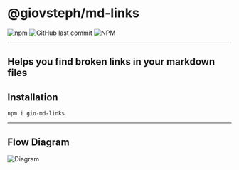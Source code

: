 # @giovsteph/md-links
![npm](https://img.shields.io/npm/v/gio-md-links)
![GitHub last commit](https://img.shields.io/github/last-commit/giovsteph/md-links) 
![NPM](https://img.shields.io/npm/l/gio-md-links)

---
Helps you find broken links in your markdown files
---

## Installation

	npm i gio-md-links

---

## Flow Diagram


![Diagram](https://i.ibb.co/JtY15Sy/flow.png)
